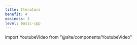 ```yaml
---
title: Iterators
benefit: 4
easiness: 3
level: basic-cpp
---
```

import YoutubeVideo from "@site/components/YoutubeVideo"

<YoutubeVideo id="SgcHcbQ0RCQ?list=PLlrATfBNZ98dudnM48yfGUldqGD0S4FFb"/>

<br/>

<YoutubeVideo id="F9eDv-YIOQ0?list=PLlrATfBNZ98dudnM48yfGUldqGD0S4FFb"/>
